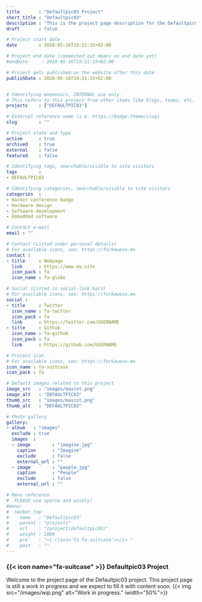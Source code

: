 ```yaml
---
title       : "Defaultpic03 Project"
short_title : "Defaultpic03"
description : "This is the project page description for the Defaultpic03 Project."
draft       : false

# Project start date
date        : 2020-05-16T19:21:15+02:00

# Project end date (commented out means no end date yet)
#endDate     : 2020-05-16T19:21:15+02:00

# Project gets published on the website after this date
publishDate : 2020-05-16T19:21:15+02:00


# Identifying mnemonics, INTERNAL use only.
# This refers to this project from other items like blogs, teams, etc.
projects    : ["DEFAULTPIC03"]

# External reference name (i.e. https://bodge.theme/slug)
slug        : ""

# Project state and type
active      : true
archived    : true
external    : false
featured    : false

# Identifying tags, searchable/visible to site visitors
tags        :
- DEFAULTPIC03

# Identifying categories, searchable/visible to site visitors
categories  :
- Hacker conference badge
- Hardware design
- Software development
- Embedded software

# Contact e-mail
email : ""

# Contact (Listed under personal details)
# For available icons, see: https://forkaweso.me
contact :
- title     : Webpage
  link      : https://www.my.site
  icon_pack : fa
  icon_name : fa-globe

# Social (Listed in social-link bars)
# For available icons, see: https://forkaweso.me
social :
- title     : Twitter
  icon_name : fa-twitter
  icon_pack : fa
  link      : https://twitter.com/USERNAME
- title     : Github
  icon_name : fa-github
  icon_pack : fa
  link      : https://github.com/USERNAME

# Project icon
# For available icons, see: https://forkaweso.me
icon_name : fa-suitcase
icon_pack : fa

# Default images related to this project
image_src   : "images/mascot.png"
image_alt   : "DEFAULTPIC03"
thumb_src   : "images/mascot.png"
thumb_alt   : "DEFAULTPIC03"

# Photo gallery
gallery:
- album   : "images"
  exclude : true
  images  :
  - image        : "imagine.jpg"
    caption      : "Imagine"
    exclude      : false
    external_url : ""
  - image        : "people.jpg"
    caption      : "People"
    exclude      : false
    external_url : ""

# Menu reference
#  PLEASE use sparse and wisely!
#menu:
#  navbar_top:
#    name   : "Defaultpic03"
#    parent : "projects"
#    url    : "/project/defaultpic03/"
#    weight : 1000
#    pre    : "<i class='fa fa-suitcase'></i> "
#    post   : ""
---
```


### {{< icon name="fa-suitcase" >}} Defaultpic03 Project

Welcome to the project page of the Defaultpic03 project. This project page is still a work in progress and we expect to fill it with content soon.
{{< img src="/images/wip.png" alt="Work in progress." iwidth="50%">}}
